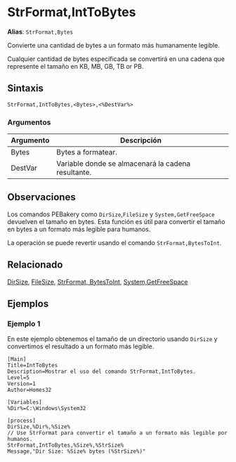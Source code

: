 # StrFormat,IntToBytes

**Alias**: `StrFormat,Bytes`

Convierte una cantidad de bytes a un formato más humanamente legible.

Cualquier cantidad de bytes especificada se convertirá en una cadena que represente el tamaño en KB, MB, GB, TB or PB.

## Sintaxis

```pebakery
StrFormat,IntToBytes,<Bytes>,<%DestVar%>
```

### Argumentos

| Argumento | Descripción |
| --- | --- |
| Bytes | Bytes a formatear. |
| DestVar | Variable donde se almacenará la cadena resultante. |

## Observaciones

Los comandos PEBakery como `DirSize`,`FileSize` y `System,GetFreeSpace` devuelven el tamaño en bytes. Esta función es útil para convertir el tamaño en bytes a un formato más legible para humanos.

La operación se puede revertir usando el comando `StrFormat,BytesToInt`.

## Relacionado

[DirSize](../File/DirSize.md), [FileSize](../File/FileSize.md), [StrFormat, BytesToInt](./BytesToInt), [System,GetFreeSpace](../System/GetFreeSpace.md)

## Ejemplos

### Ejemplo 1

En este ejemplo obtenemos el tamaño de un directorio usando `DirSize` y convertimos el resultado a un formato más legible.

```pebakery
[Main]
Title=IntToBytes
Description=Mostrar el uso del comando StrFormat,IntToBytes.
Level=5
Version=1
Author=Homes32

[Variables]
%Dir%=C:\Windows\System32

[process]
DirSize,%Dir%,%Size%
// Use StrFormat para convertir el tamaño a un formato más legible por humanos.
StrFormat,IntToBytes,%Size%,%StrSize%
Message,"Dir Size: %Size% bytes (%StrSize%)"
```
